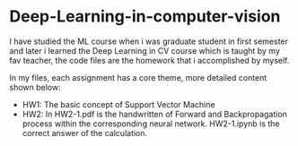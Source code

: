 # Deep-Learning-in-computer-vision
I have studied the ML course when i was graduate student in first semester and later i learned the Deep Learning in CV course which is taught by my fav teacher, the code files are the homework that i accomplished by myself.

In my files, each assignment has a core theme, more detailed content shown below:
- HW1: The basic concept of Support Vector Machine
- HW2: In HW2-1.pdf is the handwritten of Forward and Backpropagation process within the corresponding neural network. HW2-1.ipynb is the correct answer of the calculation.
